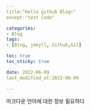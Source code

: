 ```yaml
---
title:"Hello github Blog!"
except:"test Code"

categories:
- Blog
tags:
- [Blog, jekyll, Github,Git]

toc: true
toc_sticky: true

date: 2022-06-09
last_modified_at:2022-06-09

---
```


마크다운 언어에 대한 정보 필요하다
